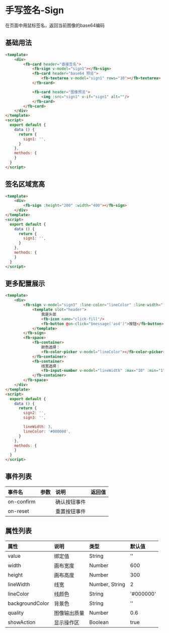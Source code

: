 [comment]: <> (fb-docs: docsify/fb-ui/03/sign/README.md)

# 手写签名-Sign
在页面中用鼠标签名，返回当前图像的base64编码 

## 基础用法
```html run {title:'示例演示'}
<template>
	<div>
		<fb-card header="直接签名">
            <fb-sign v-model="sign1"></fb-sign>
			<fb-card header="base64 预览">
				<fb-textarea v-model="sign1" rows="10"></fb-textarea>
			</fb-card>

            <fb-card header="图像预览">
                <img :src="sign1" v-if="sign1" alt=""/>
			</fb-card>
		</fb-card>
	</div>
</template>
<script>
  export default {
    data () {
      return {
		sign1: '',
      }
    },
    methods: {
    }
  }
</script>
```

## 签名区域宽高
```html run {title:'示例演示'}
<template>
	<div>
		<fb-sign :height="200" :width="400"></fb-sign>
	</div>
</template>
<script>
  export default {
    data () {
      return {
		sign1: '',
      }
    },
    methods: {
    }
  }
</script>
```

## 更多配置展示
```html run {title:'示例演示'}
<template>
	<div>
		<fb-sign v-model="sign3" :line-color="lineColor" :line-width="lineWidth">
            <template slot="header">
                我是头部
                <fb-icon name="click-fill"/>
                <fb-button @on-click="$message('asd')">按钮</fb-button>
            </template>
        </fb-sign>
        <fb-space>
            <fb-container>
                颜色选择：
                <fb-color-picker v-model="lineColor"></fb-color-picker>
            </fb-container>
            <fb-container>
                线宽选择：
                <fb-input-number v-model="lineWidth" :max="10" :min="1"></fb-input-number>
            </fb-container>
        </fb-space>
	</div>
</template>
<script>
  export default {
    data () {
      return {
		sign2: '',
        sign3: '',

        lineWidth: 3,
        lineColor: '#000000',
      }
    },
    methods: {
    }
  }
</script>
```

 

## 事件列表

| 事件名 | 参数 | 说明 | 返回值 |
|:-------|:----|:-------|--------|
| on-confirm |  | 确认按钮事件 | |
| on-reset |  | 重置按钮事件 | |
 

## 属性列表

| 属性 | 说明 | 类型 | 默认值 |
|:-----|:----|:-----|:-------|
| value | 绑定值 | String | '' |
| width | 画布宽度 | Number |600|
| height | 画布高度 | Number |300| 
| lineWidth | 线宽 | Number, String |2|
| lineColor | 线颜色 | String |'#000000'|
| backgroundColor | 背景色 | String |''|
| quality | 图像输出质量 | Number |0.6|
| showAction | 显示操作区 | Boolean | true |
 
